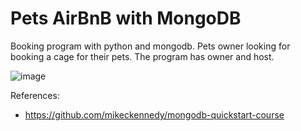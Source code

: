 # Pets AirBnB with MongoDB
Booking program with python and mongodb. Pets owner looking for booking a cage for their pets. The program has owner and host.


![image](https://user-images.githubusercontent.com/44541932/202894774-a0de06c7-77f2-4a12-8e59-97c9b955c2bf.png)


References:
- https://github.com/mikeckennedy/mongodb-quickstart-course
